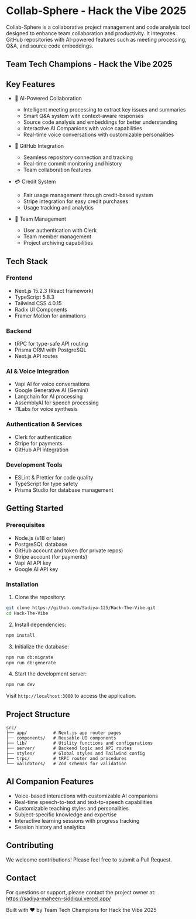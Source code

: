 # Collab-Sphere - Hack the Vibe 2025

Collab-Sphere is a collaborative project management and code analysis tool designed to enhance team collaboration and productivity. It integrates GitHub repositories with AI-powered features such as meeting processing, Q&A, and source code embeddings.

## Team Tech Champions - Hack the Vibe 2025

## Key Features

- 🤖 AI-Powered Collaboration

  - Intelligent meeting processing to extract key issues and summaries
  - Smart Q&A system with context-aware responses
  - Source code analysis and embeddings for better understanding
  - Interactive AI Companions with voice capabilities
  - Real-time voice conversations with customizable personalities

- 🔄 GitHub Integration

  - Seamless repository connection and tracking
  - Real-time commit monitoring and history
  - Team collaboration features

- 💳 Credit System

  - Fair usage management through credit-based system
  - Stripe integration for easy credit purchases
  - Usage tracking and analytics

- 👥 Team Management
  - User authentication with Clerk
  - Team member management
  - Project archiving capabilities

## Tech Stack

### Frontend

- Next.js 15.2.3 (React framework)
- TypeScript 5.8.3
- Tailwind CSS 4.0.15
- Radix UI Components
- Framer Motion for animations

### Backend

- tRPC for type-safe API routing
- Prisma ORM with PostgreSQL
- Next.js API routes

### AI & Voice Integration

- Vapi AI for voice conversations
- Google Generative AI (Gemini)
- Langchain for AI processing
- AssemblyAI for speech processing
- 11Labs for voice synthesis

### Authentication & Services

- Clerk for authentication
- Stripe for payments
- GitHub API integration

### Development Tools

- ESLint & Prettier for code quality
- TypeScript for type safety
- Prisma Studio for database management

## Getting Started

### Prerequisites

- Node.js (v18 or later)
- PostgreSQL database
- GitHub account and token (for private repos)
- Stripe account (for payments)
- Vapi AI API key
- Google AI API key

### Installation

1. Clone the repository:

```bash
git clone https://github.com/Sadiya-125/Hack-The-Vibe.git
cd Hack-The-Vibe
```

2. Install dependencies:

```bash
npm install
```

3. Initialize the database:

```bash
npm run db:migrate
npm run db:generate
```

4. Start the development server:

```bash
npm run dev
```

Visit `http://localhost:3000` to access the application.

## Project Structure

```
src/
├── app/          # Next.js app router pages
├── components/   # Reusable UI components
├── lib/          # Utility functions and configurations
├── server/       # Backend logic and API routes
├── styles/       # Global styles and Tailwind config
├── trpc/         # tRPC router and procedures
└── validators/   # Zod schemas for validation
```

## AI Companion Features

- Voice-based interactions with customizable AI companions
- Real-time speech-to-text and text-to-speech capabilities
- Customizable teaching styles and personalities
- Subject-specific knowledge and expertise
- Interactive learning sessions with progress tracking
- Session history and analytics

## Contributing

We welcome contributions! Please feel free to submit a Pull Request.

## Contact

For questions or support, please contact the project owner at:
https://sadiya-maheen-siddiqui.vercel.app/

Built with ❤️ by Team Tech Champions for Hack the Vibe 2025
